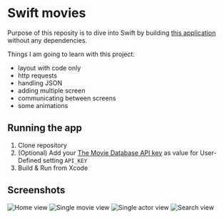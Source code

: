 # Swift movies

Purpose of this reposity is to dive into Swift by building [this application](https://framer.cloud/yrDqW) without any dependencies.

Things I am going to learn with this project:

- layout with code only
- http requests
- handling JSON
- adding multiple screen
- communicating between screens
- some animations

## Running the app

1. Clone repository
2. (Optional) Add your [The Movie Database API key](https://developers.themoviedb.org/3/getting-started/introduction) as value for User-Defined setting `API_KEY`
3. Build & Run from Xcode

## Screenshots

![Home view](docs/1_home_view.png)
![Single movie view](docs/2_single_movie_view.png)
![Single actor view](docs/3_single_actor_view.png)
![Search view](docs/4_search_view.png)
